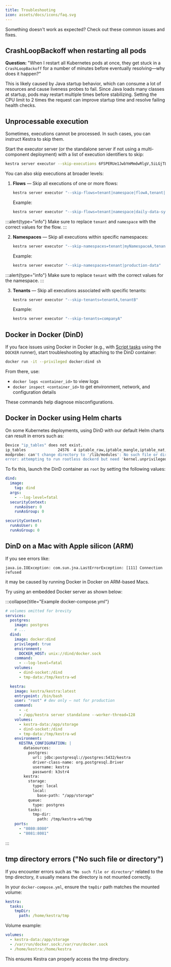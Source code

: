 ```yaml
---
title: Troubleshooting
icon: assets/docs/icons/faq.svg
---
```


Something doesn't work as expected? Check out these common issues and fixes.

## CrashLoopBackoff when restarting all pods

**Question:** "When I restart all Kubernetes pods at once, they get stuck in a `CrashLoopBackoff` for a number of minutes before eventually resolving—why does it happen?"

This is likely caused by Java startup behavior, which can consume a lot of resources and cause liveness probes to fail. Since Java loads many classes at startup, pods may restart multiple times before stabilizing. Setting the CPU limit to 2 times the request can improve startup time and resolve failing health checks.

## Unprocessable execution

Sometimes, executions cannot be processed. In such cases, you can instruct Kestra to skip them.

Start the executor server (or the standalone server if not using a multi-component deployment) with a list of execution identifiers to skip:

```sh
kestra server executor --skip-executions 6FSPERUe1JwbYmMmdwRlgV,5iLGjTLOHAVGUGlsesFaMb
```

You can also skip executions at broader levels:

1. **Flows** — Skip all executions of one or more flows:
   ```sh
   kestra server executor "--skip-flows=tenant|namespace|flowA,tenant|namespace|flowB"
   ```
   Example:
   ```sh
   kestra server executor "--skip-flows=tenant|namespace|daily-data-sync"
   ```

:::alert{type="info"}
Make sure to replace `tenant` and `namespace` with the correct values for the flow.
:::

2. **Namespaces** — Skip all executions within specific namespaces:
   ```sh
   kestra server executor "--skip-namespaces=tenant|myNamespaceA,tenant|myNamespaceB"
   ```
   Example:
   ```sh
   kestra server executor "--skip-namespaces=tenant|production-data"
   ```

:::alert{type="info"}
Make sure to replace `tenant` with the correct values for the namespace.
:::

3. **Tenants** — Skip all executions associated with specific tenants:
   ```sh
   kestra server executor "--skip-tenants=tenantA,tenantB"
   ```
   Example:
   ```sh
   kestra server executor "--skip-tenants=companyA"
   ```

## Docker in Docker (DinD)

If you face issues using Docker in Docker (e.g., with [Script tasks](../16.scripts/index.md) using the `DOCKER` runner), start troubleshooting by attaching to the DinD container:

```sh
docker run -it --privileged docker:dind sh
```

From there, use:

- `docker logs <container_id>` to view logs
- `docker inspect <container_id>` to get environment, network, and configuration details

These commands help diagnose misconfigurations.

## Docker in Docker using Helm charts

On some Kubernetes deployments, using DinD with our default Helm charts can result in errors such as:

```bash
Device "ip_tables" does not exist.
ip_tables              24576  4 iptable_raw,iptable_mangle,iptable_nat,iptable_filter
modprobe: can't change directory to '/lib/modules': No such file or directory
error: attempting to run rootless dockerd but need 'kernel.unprivileged_userns_clone' (/proc/sys/kernel/unprivileged_userns_clone) set to 1
```

To fix this, launch the DinD container as `root` by setting the following values:

```yaml
dind:
  image:
    tag: dind
  args:
    - --log-level=fatal
  securityContext:
    runAsUser: 0
    runAsGroup: 0

securityContext:
  runAsUser: 0
  runAsGroup: 0
```

## DinD on a Mac with Apple silicon (ARM)

If you see errors like:

```text
java.io.IOException: com.sun.jna.LastErrorException: [111] Connection refused
```

it may be caused by running Docker in Docker on ARM-based Macs.

Try using an embedded Docker server as shown below:

:::collapse{title="Example docker-compose.yml"}
```yaml
# volumes omitted for brevity
services:
  postgres:
    image: postgres
    # ...
  dind:
    image: docker:dind
    privileged: true
    environment:
      DOCKER_HOST: unix://dind/docker.sock
    command:
      - --log-level=fatal
    volumes:
      - dind-socket:/dind
      - tmp-data:/tmp/kestra-wd

  kestra:
    image: kestra/kestra:latest
    entrypoint: /bin/bash
    user: "root" # dev only — not for production
    command:
      - -c
      - /app/kestra server standalone --worker-thread=128
    volumes:
      - kestra-data:/app/storage
      - dind-socket:/dind
      - tmp-data:/tmp/kestra-wd
    environment:
      KESTRA_CONFIGURATION: |
        datasources:
          postgres:
            url: jdbc:postgresql://postgres:5432/kestra
            driver-class-name: org.postgresql.Driver
            username: kestra
            password: k3str4
        kestra:
          storage:
            type: local
            local:
              base-path: "/app/storage"
          queue:
            type: postgres
          tasks:
            tmp-dir:
              path: /tmp/kestra-wd/tmp
    ports:
      - "8080:8080"
      - "8081:8081"
```
:::

## tmp directory errors ("No such file or directory")

If you encounter errors such as `"No such file or directory"` related to the tmp directory, it usually means the directory is not mounted correctly.

In your `docker-compose.yml`, ensure the `tmpDir` path matches the mounted volume:

```yaml
kestra:
  tasks:
    tmpDir:
      path: /home/kestra/tmp
```

Volume example:

```yaml
volumes:
  - kestra-data:/app/storage
  - /var/run/docker.sock:/var/run/docker.sock
  - /home/kestra:/home/kestra
```

This ensures Kestra can properly access the tmp directory.
